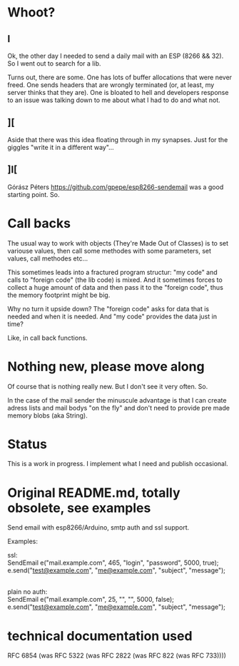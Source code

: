 # Whoot?

## I

Ok, the other day I needed to send a daily mail with an ESP (8266 && 32). So I went out to search for a lib.

Turns out, there are some. One has lots of buffer allocations that were never freed. One sends headers that are wrongly terminated (or, at least, my server thinks that they are). One is bloated to hell and developers response to an issue was talking down to me about what I had to do and what not.

## ][ 

Aside that there was this idea floating through in my synapses. Just for the giggles "write it in a different way"...

## ]I[ 

Górász Péters https://github.com/gpepe/esp8266-sendemail was a good starting point. So.

# Call backs

The usual way to work with objects (They're Made Out of Classes) is to set variouse values, then call some methodes with some parameters, set values, call methodes etc... 

This sometimes leads into a fractured program structur: "my code" and calls to "foreign code" (the lib code) is mixed. And it sometimes forces to collect a huge amount of data and then pass it to the "foreign code", thus the memory footprint might be big.

Why no turn it upside down? The "foreign code" asks for data that is needed and when it is needed. And "my code" provides the data just in time?

Like, in call back functions.

# Nothing new, please move along

Of course that is nothing really new. But I don't see it very often. So.

In the case of the mail sender the minuscule advantage is that I can create adress lists and mail bodys "on the fly" and don't need to provide pre made memory blobs (aka String).


# Status

This is a work in progress. I implement what I need and publish occasional.


# Original README.md, totally obsolete, see examples

Send email with esp8266/Arduino, smtp auth and ssl support.

Examples:

ssl:<br>
  SendEmail e("mail.example.com", 465, "login", "password", 5000, true); <br>
  e.send("test@example.com", "me@example.com", "subject", "message"); <br>
  <br>
  
plain no auth:<br>
  SendEmail e("mail.example.com", 25, "", "", 5000, false);<br>
  e.send("test@example.com", "me@example.com", "subject", "message");<br>


# technical documentation used

RFC 6854 (was RFC 5322 (was RFC 2822 (was RFC 822 (was RFC 733))))
